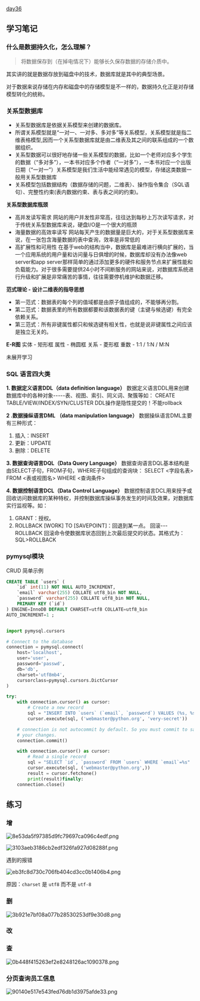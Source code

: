[day36](https://github.com/jackfrued/Python-100-Days/blob/master/Day36-40/36.关系型数据库MySQL.md)

## 学习笔记

### 什么是数据持久化，怎么理解？

> 将数据保存到（在掉电情况下）能够长久保存数据的存储介质中。

其实讲的就是数据存放到磁盘中的技术，数据库就是其中的典型场景。

对于数据来说存储在内存和磁盘中的存储模型是不一样的，数据持久化正是对存储模型转化的统称。


### 关系型数据库



- 关系型数据库是依据关系模型来创建的数据库。
- 所谓关系模型就是“一对一、一对多、多对多”等关系模型，关系模型就是指二维表格模型,因而一个关系型数据库就是由二维表及其之间的联系组成的一个数据组织。
- 关系型数据可以很好地存储一些关系模型的数据，比如一个老师对应多个学生的数据（“多对多”），一本书对应多个作者（“一对多”），一本书对应一个出版日期（“一对一”）关系模型是我们生活中能经常遇见的模型，存储这类数据一般用关系型数据库
- 关系模型包括数据结构（数据存储的问题，二维表）、操作指令集合（SQL语句）、完整性约束(表内数据约束、表与表之间的约束)。 

**关系型数据库瓶颈**

- 高并发读写需求
网站的用户并发性非常高，往往达到每秒上万次读写请求，对于传统关系型数据库来说，硬盘I/O是一个很大的瓶颈
- 海量数据的高效率读写
网站每天产生的数据量是巨大的，对于关系型数据库来说，在一张包含海量数据的表中查询，效率是非常低的
- 高扩展性和可用性
在基于web的结构当中，数据库是最难进行横向扩展的，当一个应用系统的用户量和访问量与日俱增的时候，数据库却没有办法像web server和app server那样简单的通过添加更多的硬件和服务节点来扩展性能和负载能力。对于很多需要提供24小时不间断服务的网站来说，对数据库系统进行升级和扩展是非常痛苦的事情，往往需要停机维护和数据迁移。


**范式理论 - 设计二维表的指导思想**
- 第一范式：数据表的每个列的值域都是由原子值组成的，不能够再分割。
- 第二范式：数据表里的所有数据都要和该数据表的键（主键与候选键）有完全依赖关系。
- 第三范式：所有非键属性都只和候选键有相关性，也就是说非键属性之间应该是独立无关的。


**E-R图**
实体 - 矩形框
属性 - 椭圆框
关系 - 菱形框
重数 - 1:1 / 1:N / M:N

未展开学习

### SQL 语言四大类

**1. 数据定义语言DDL（data definition language）**
数据定义语言DDL用来创建数据库中的各种对象-----表、视图、索引、同义词、聚簇等如：
CREATE TABLE/VIEW/INDEX/SYN/CLUSTER
DDL操作是隐性提交的！不能rollback 

**2 .数据操纵语言DML （data manipulation language）**
数据操纵语言DML主要有三种形式：
1) 插入：INSERT
2) 更新：UPDATE
3) 删除：DELETE

**3. 数据查询语言DQL（Data Query Language）**
数据查询语言DQL基本结构是由SELECT子句，FROM子句，WHERE子句组成的查询块：
SELECT <字段名表>
FROM <表或视图名>
WHERE <查询条件>

**4. 数据控制语言DCL（Data Control Language）**
数据控制语言DCL用来授予或回收访问数据库的某种特权，并控制数据库操纵事务发生的时间及效果，对数据库实行监视等。如：
1) GRANT：授权。
2) ROLLBACK [WORK] TO [SAVEPOINT]：回退到某一点。
回滚---ROLLBACK
回滚命令使数据库状态回到上次最后提交的状态。其格式为：
SQL>ROLLBACK


### pymysql模块

CRUD 简单示例

```sql
CREATE TABLE `users` (
    `id` int(11) NOT NULL AUTO_INCREMENT,
    `email` varchar(255) COLLATE utf8_bin NOT NULL,
    `password` varchar(255) COLLATE utf8_bin NOT NULL,
    PRIMARY KEY (`id`)
) ENGINE=InnoDB DEFAULT CHARSET=utf8 COLLATE=utf8_bin
AUTO_INCREMENT=1 ;
```

```python

import pymysql.cursors

# Connect to the database
connection = pymysql.connect(
    host='localhost',
    user='user',
    password='passwd',
    db='db',
    charset='utf8mb4',
    cursorclass=pymysql.cursors.DictCursor
)

try:
    with connection.cursor() as cursor:
        # Create a new record
        sql = "INSERT INTO `users` (`email`, `password`) VALUES (%s, %s)"
        cursor.execute(sql, ('webmaster@python.org', 'very-secret'))

    # connection is not autocommit by default. So you must commit to save
    # your changes.
    connection.commit()

    with connection.cursor() as cursor:
        # Read a single record
        sql = "SELECT `id`, `password` FROM `users` WHERE `email`=%s"
        cursor.execute(sql, ('webmaster@python.org',))
        result = cursor.fetchone()
        print(result)finally:
    connection.close()
```


## 练习

### 增

![8e53da5f97385d9fc79697ca096c4edf.png](./assets/36-01.png)


![3103aeb3186cb2edf326fa927d08288f.png](./assets/36-02.png)


遇到的报错

![eb3fc8d730c706fb404cd3cc0b1406b4.png](./assets/36-03.png)

原因：`charset` 是 `utf8` 而不是 `utf-8`

### 删

![3b921e7bf08a077b28530253df9e30d8.png](./assets/36-04.png)

### 改


### 查

![0b448f415263ef2e8248126ac1090378.png](./assets/36-05.png)

### 分页查询员工信息

![90140e517e543fed76db1d3975afde33.png](./assets/36-06.png)